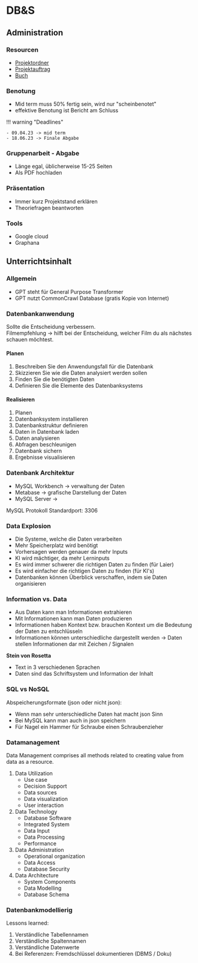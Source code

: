 # DB&S

## Administration

### Resourcen

-   [Projektordner](https://elearning.hslu.ch/ilias/ilias.php?ref_id=5771362&cmd=view&cmdClass=ilrepositorygui&cmdNode=10h&baseClass=ilRepositoryGUI)
-   [Projektauftrag](https://elearning.hslu.ch/ilias/goto.php?target=file_5771369_download&client_id=hslu)
-   [Buch](https://elearning.hslu.ch/ilias/goto.php?target=file_5772226_download&client_id=hslu)

### Benotung

-   Mid term muss 50% fertig sein, wird nur "scheinbenotet"
-   effektive Benotung ist Bericht am Schluss

!!! warning "Deadlines"

    - 09.04.23 -> mid term
    - 18.06.23 -> Finale Abgabe

### Gruppenarbeit - Abgabe

-   Länge egal, üblicherweise 15-25 Seiten
-   Als PDF hochladen

### Präsentation

-   Immer kurz Projektstand erklären
-   Theoriefragen beantworten

### Tools

-   Google cloud
-   Graphana

## Unterrichtsinhalt

### Allgemein

-   GPT steht für General Purpose Transformer
-   GPT nutzt CommonCrawl Database (gratis Kopie von Internet)

### Datenbankanwendung

Sollte die Entscheidung verbessern.  
Filmempfehlung -> hilft bei der Entscheidung, welcher Film du als nächstes schauen möchtest.

#### Planen

1. Beschreiben Sie den Anwendungsfall für die Datenbank
2. Skizzieren Sie wie die Daten analysiert werden sollen
3. Finden Sie die benötigten Daten
4. Definieren Sie die Elemente des Datenbanksystems

#### Realisieren

1. Planen
2. Datenbanksystem installieren
3. Datenbankstruktur definieren
4. Daten in Datenbank laden
5. Daten analysieren
6. Abfragen beschleunigen
7. Datenbank sichern
8. Ergebnisse visualisieren

### Datenbank Architektur

-   MySQL Workbench -> verwaltung der Daten
-   Metabase -> grafische Darstellung der Daten
-   MySQL Server ->

MySQL Protokoll Standardport: 3306

### Data Explosion

-   Die Systeme, welche die Daten verarbeiten
-   Mehr Speicherplatz wird benötigt
-   Vorhersagen werden genauer da mehr Inputs
-   KI wird mächtiger, da mehr Lerninputs
-   Es wird immer schwerer die richtigen Daten zu finden (für Laier)
-   Es wird einfacher die richtigen Daten zu finden (für KI's)
-   Datenbanken können Überblick verschaffen, indem sie Daten organisieren

### Information vs. Data

-   Aus Daten kann man Informationen extrahieren
-   Mit Informationen kann man Daten produzieren
-   Informationen haben Kontext bzw. brauchen Kontext um die Bedeutung der Daten zu entschlüsseln
-   Informationen können unterschiedliche dargestellt werden -> Daten stellen Informationen dar mit Zeichen / Signalen

**Stein von Rosetta**

-   Text in 3 verschiedenen Sprachen
-   Daten sind das Schriftsystem und Information der Inhalt

### SQL vs NoSQL

Abspeicherungsformate (json oder nicht json):

-   Wenn man sehr unterschiedliche Daten hat macht json Sinn
-   Bei MySQL kann man auch in json speichern
-   Für Nagel ein Hammer für Schraube einen Schraubenzieher

### Datamanagement

Data Management comprises all methods related to creating value from data as a resource.

1. Data Utilization
    - Use case
    - Decision Support
    - Data sources
    - Data visualization
    - User interaction
2. Data Technology
    - Database Software
    - Integrated System
    - Data Input
    - Data Processing
    - Performance
3. Data Administration
    - Operational organization
    - Data Access
    - Database Security
4. Data Architecture
    - System Components
    - Data Modelling
    - Database Schema

### Datenbankmodellierig

Lessons learned:

1. Verständliche Tabellennamen
2. Verständliche Spaltennamen
3. Verständliche Datenwerte
4. Bei Referenzen: Fremdschlüssel dokumentieren (DBMS / Doku)

